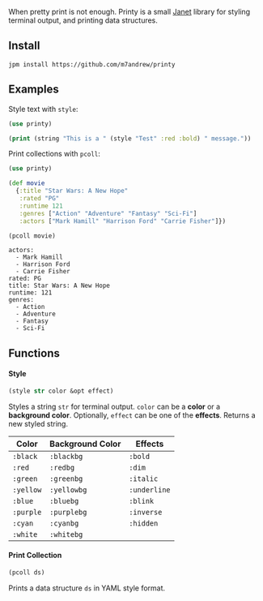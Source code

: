
When pretty print is not enough. Printy is a small [Janet](https://janet-lang.org/) library for styling terminal output, and printing data structures.

## Install

```
jpm install https://github.com/m7andrew/printy
```

## Examples

Style text with `style`:

```clojure
(use printy)

(print (string "This is a " (style "Test" :red :bold) " message."))
```

Print collections with `pcoll`:

```clojure
(use printy)

(def movie
  {:title "Star Wars: A New Hope"
   :rated "PG"
   :runtime 121
   :genres ["Action" "Adventure" "Fantasy" "Sci-Fi"]
   :actors ["Mark Hamill" "Harrison Ford" "Carrie Fisher"]})

(pcoll movie)
```
```
actors:
  - Mark Hamill
  - Harrison Ford
  - Carrie Fisher
rated: PG
title: Star Wars: A New Hope
runtime: 121
genres:
  - Action
  - Adventure
  - Fantasy
  - Sci-Fi
```

## Functions

#### Style

```clojure
(style str color &opt effect)
```

Styles a string `str` for terminal output. `color` can be a **color** or a **background color**. 
Optionally, `effect` can be one of the **effects**. Returns a new styled string.

Color    | Background Color | Effects
---------|------------------|---------
`:black` | `:blackbg`       | `:bold`
`:red`   | `:redbg`         | `:dim`
`:green` | `:greenbg`       | `:italic`
`:yellow`| `:yellowbg`      | `:underline`
`:blue`  | `:bluebg`        | `:blink`
`:purple`| `:purplebg`      | `:inverse`
`:cyan`  | `:cyanbg`        | `:hidden`
`:white` | `:whitebg`       |

#### Print Collection

```clojure
(pcoll ds)
```

Prints a data structure `ds` in YAML style format.